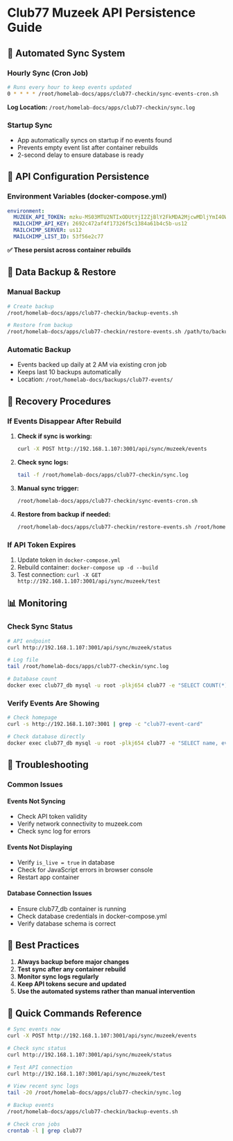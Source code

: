 # Club77 Muzeek API Persistence Guide

## 🔄 **Automated Sync System**

### **Hourly Sync (Cron Job)**
```bash
# Runs every hour to keep events updated
0 * * * * /root/homelab-docs/apps/club77-checkin/sync-events-cron.sh
```

**Log Location:** `/root/homelab-docs/apps/club77-checkin/sync.log`

### **Startup Sync**
- App automatically syncs on startup if no events found
- Prevents empty event list after container rebuilds
- 2-second delay to ensure database is ready

## 🔐 **API Configuration Persistence**

### **Environment Variables (docker-compose.yml)**
```yaml
environment:
  MUZEEK_API_TOKEN: mzku-MS03MTU2NTIxODUtYjI2ZjBlY2FkMDA2MjcwMDljYmI4OWU2NDA5ZjEyZDQ1ZGU2NzdiOQ
  MAILCHIMP_API_KEY: 2692c472af4f17326f5c1384a61b4c5b-us12
  MAILCHIMP_SERVER: us12
  MAILCHIMP_LIST_ID: 53f56e2c77
```

**✅ These persist across container rebuilds**

## 💾 **Data Backup & Restore**

### **Manual Backup**
```bash
# Create backup
/root/homelab-docs/apps/club77-checkin/backup-events.sh

# Restore from backup
/root/homelab-docs/apps/club77-checkin/restore-events.sh /path/to/backup.sql
```

### **Automatic Backup**
- Events backed up daily at 2 AM via existing cron job
- Keeps last 10 backups automatically
- Location: `/root/homelab-docs/backups/club77-events/`

## 🚨 **Recovery Procedures**

### **If Events Disappear After Rebuild**
1. **Check if sync is working:**
   ```bash
   curl -X POST http://192.168.1.107:3001/api/sync/muzeek/events
   ```

2. **Check sync logs:**
   ```bash
   tail -f /root/homelab-docs/apps/club77-checkin/sync.log
   ```

3. **Manual sync trigger:**
   ```bash
   /root/homelab-docs/apps/club77-checkin/sync-events-cron.sh
   ```

4. **Restore from backup if needed:**
   ```bash
   /root/homelab-docs/apps/club77-checkin/restore-events.sh /root/homelab-docs/backups/club77-events/club77_events_YYYYMMDD_HHMMSS.sql
   ```

### **If API Token Expires**
1. Update token in `docker-compose.yml`
2. Rebuild container: `docker-compose up -d --build`
3. Test connection: `curl -X GET http://192.168.1.107:3001/api/sync/muzeek/test`

## 📊 **Monitoring**

### **Check Sync Status**
```bash
# API endpoint
curl http://192.168.1.107:3001/api/sync/muzeek/status

# Log file
tail /root/homelab-docs/apps/club77-checkin/sync.log

# Database count
docker exec club77_db mysql -u root -plkj654 club77 -e "SELECT COUNT(*) as event_count FROM events WHERE muzeek_id IS NOT NULL;"
```

### **Verify Events Are Showing**
```bash
# Check homepage
curl -s http://192.168.1.107:3001 | grep -c "club77-event-card"

# Check database directly
docker exec club77_db mysql -u root -plkj654 club77 -e "SELECT name, event_date, is_live FROM events ORDER BY event_date DESC LIMIT 5;"
```

## 🔧 **Troubleshooting**

### **Common Issues**

#### **Events Not Syncing**
- Check API token validity
- Verify network connectivity to muzeek.com
- Check sync log for errors

#### **Events Not Displaying**
- Verify `is_live = true` in database
- Check for JavaScript errors in browser console
- Restart app container

#### **Database Connection Issues**
- Ensure club77_db container is running
- Check database credentials in docker-compose.yml
- Verify database schema is correct

## 🎯 **Best Practices**

1. **Always backup before major changes**
2. **Test sync after any container rebuild**
3. **Monitor sync logs regularly**
4. **Keep API tokens secure and updated**
5. **Use the automated systems rather than manual intervention**

## 📝 **Quick Commands Reference**

```bash
# Sync events now
curl -X POST http://192.168.1.107:3001/api/sync/muzeek/events

# Check sync status
curl http://192.168.1.107:3001/api/sync/muzeek/status

# Test API connection
curl http://192.168.1.107:3001/api/sync/muzeek/test

# View recent sync logs
tail -20 /root/homelab-docs/apps/club77-checkin/sync.log

# Backup events
/root/homelab-docs/apps/club77-checkin/backup-events.sh

# Check cron jobs
crontab -l | grep club77
``` 
